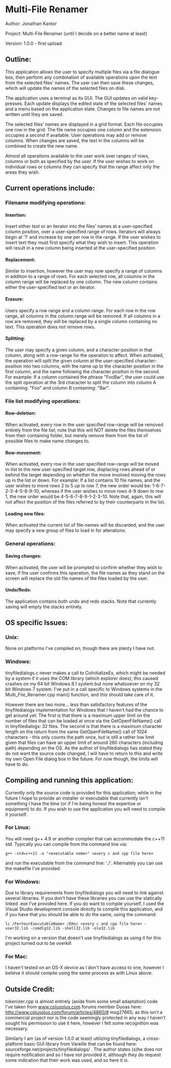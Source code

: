 # Multi-File Renamer

Author: Jonathan Kantor

Project: Multi-File Renamer (until I decide on a better name at least)

Version: 1.0.0 - first upload

## Outline:  
This application allows the user to specify multiple files via a file dialogue box, then perform any combination of available operations upon the text from the selected files' names. The user can then save these changes, which will update the names of the selected files on disk.

The application uses a terminal as its GUI. The GUI updates on valid key-presses. Each update displays the edited state of the selected files' names and a menu based on the application state. Changes to file names are not written until they are saved.

The selected files' names are displayed in a grid format. Each file occupies one row in the grid. The file name occupies one column and the extension occupies a second if available. User operations may add or remove columns. When changes are saved, the text in the columns will be combined to create the new name. 

Almost all operations available to the user work over ranges of rows, columns or both as specified by the user. If the user wishes to work on individual rows or columns they can specify that the range affect only the areas they wish.


## Current operations include:
### Filename modifying operations:
#### Insertion:
Insert either text or an iterator into the files' names at a user-specified column position, over a user-specified range of rows. Iterators will always begin at '1' and increase by one per row in the range. If the user wishes to insert text they must first specify what they wish to insert. This operation will result in a new column being inserted at the user-specified position.
#### Replacement:
Similar to insertion, however the user may now specify a range of columns in addition to a range of rows. For each selected row, all columns in the column range will be replaced by one column. The new column contains either the user-specified text or an iterator.

#### Erasure:
Users specify a row range and a column range. For each row in the row range, all columns in the column range will be removed. If all columns in a row are removed, they will be replaced by a single column containing no text. This operation does not remove rows.

#### Splitting:
The user may specify a given column, and a character-position in that column, along with a row-range for the operation to affect. When activated, the operation will split the given column at the user-specified character-position into two columns, with the name up to the character position in the first column, and the name following the character position in the second. For example: If a column contained the phrase "FooBar", the user could use the split operation at the 3rd character to split the column into column A containing: "Foo" and column B containing: "Bar".

### File list modifying operations:
#### Row-deletion:
When activated, every row in the user specified row-range will be removed entirely from the file list; note that this will NOT delete the files themselves from their containing folder, but merely remove them from the list of possible files to make name changes to.

#### Row-movement:
When activated, every row in the user specified row-range will be moved in-list to the new user-specified target row, displacing rows ahead of or behind the target depending on whether the move involved moving the rows up in the list or down. For example: If a list contains 10 file names, and the user wishes to move rows 2 to 5 up to row 7, the new order would be: 1-6-7-2-3-4-5-8-9-10; whereas if the user wishes to move rows 4-9 down to row 1, the new order would be 4-5-6-7-8-9-1-2-3-10. Note that, again, this will not affect the position of the files referred to by their counterparts in the list.

#### Loading new files:
When activated the current list of file-names will be discarded, and the user may specify a new group of files to load in for alterations.

### General operations:
#### Saving changes:
When activated, the user will be prompted to confirm whether they wish to save, if the user confirms this operation, the file names as they stand on the screen will replace the old file names of the files loaded by the user.

#### Undo/Redo:
The application contains both undo and redo stacks. Note that currently saving will empty the stacks entirely.

## OS specific Issues:
### Unix:
None on platforms I've compiled on, though there are plenty I have not.

### Windows:
tinyfiledialogs.c never makes a call to CoInitializeEx, which might be needed by a system if it uses the COM library (which explorer does); this caused crashes on my 64 bit Windows 8.1 system but none whatsoever on my 32 bit Windows 7 system. I've put in a call specific to Windows systems in the Multi_File_Renamer.cpp main() function, and this should take care of it.

However there are two more... less than satisfactory features of the tinyfiledialogs implementation for Windows that I haven't had the chance to get around yet: The first is that there is a maximum upper limit on the number of files that can be loaded at once via the GetOpenFileName() call in tinyfiledialogs: 32 files. The second is that there is a maximum character length on the return from the same GetOpenFileName() call of 1024 characters - this only counts the path once, but is still a rather low limit given that files can have an upper limit of around 260 characters (including path) depending on the OS. As the author of tinyfiledialogs has stated they do not want the source code changed, I will have to return to this and write my own Open File dialog box in the future. For now though, the limits will have to do.

## Compiling and running this application:
Currently only the source code is provided for this application; while in the future I hope to provide an installer or executable that currently isn't something I have the time (or if I'm being honest the expertise or equipment) to do. If you wish to use the application you will need to compile it yourself.

### For Linux: 
You will need g++ 4.9 or another compiler that can accommodate the c++11 std. Typically you can compile from the command line via: 
	
`g++ -std=c++11 -o "<executable name>" <every c and cpp file here>`

and run the executable from the command line: './<executable name>'. Alternately you can use the makefile I've provided.

### For Windows: 
Due to library requirements from tinyfiledialogs you will need to link against several libraries. If you don't have these libraries you can use the statically linked .exe I've provided here. If you do want to compile yourself, I used the Visual Studio development console directly to compile this application, and if you have that you should be able to do the same, using the command: 

`lc /Fe<YourExecutableName> /EHsc <every c and cpp file here> -user32.lib -comdlg32.lib -shell32.lib -ole32.lib`

I'm working on a version that doesn't use tinyfiledialogs as using it for this project turned out to be overkill

### For Mac:
I haven't tested on an OS-X device as I don't have access to one, however I believe it should compile using the same process as with Linux above.

## Outside Credit:

tokenizer.cpp is almost entirely (aside from some small adaptation) code I've taken from www.cplusplus.com forums member Duoas here: http://www.cplusplus.com/forum/articles/4860/# msg27665; as this isn't a commercial project nor is the code seemingly protected in any way I haven't sought his permission to use it here, however I felt some recognition was necessary.

Similarly I am (as of version 1.0.0 at least) utilizing tinyfiledialogs, a cross-platform basic GUI library from Vareille that can be found here: sourceforge.net/projects/tinyfiledialogs/ . The author states (s)he does not require notification and so I have not provided it, although they do request some indication that their work was used, and so here it is.
